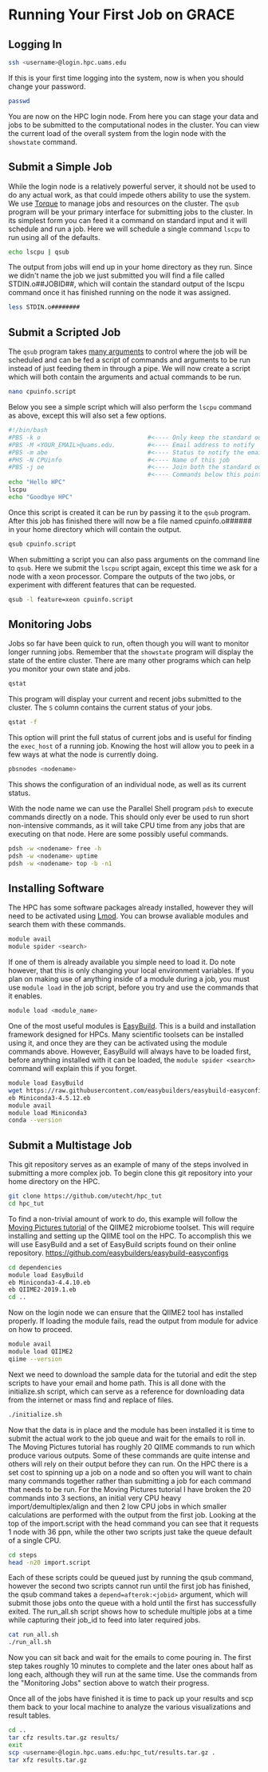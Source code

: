 Running Your First Job on GRACE
==============================

Logging In
----------
```bash
ssh <username>@login.hpc.uams.edu
```

If this is your first time logging into the system, now is when you should change your password.

```bash
passwd
```

You are now on the HPC login node. From here you can stage your data and jobs to be submitted to the computational nodes in the cluster. You can view the current load of the overall system from the login node with the `showstate` command.

Submit a Simple Job
------------
While the login node is a relatively powerful server, it should not be used to do any actual work, as that could impede others ability to use the system. We use [Torque](http://docs.adaptivecomputing.com/torque/6-1-2/adminGuide/torque.htm) to manage jobs and resources on the cluster. The `qsub` program will be your primary interface for submitting jobs to the cluster. In its simplest form you can feed it a command on standard input and it will schedule and run a job. Here we will schedule a single command `lscpu` to run using all of the defaults.
```bash
echo lscpu | qsub
```
The output from jobs will end up in your home directory as they run. Since we didn't name the job we just submitted you will find a file called STDIN.o##JOBID##, which will contain the standard output of the lscpu command once it has finished running on the node it was assigned.
```bash
less STDIN.o########
```

Submit a Scripted Job
---------------------
The `qsub` program takes [many arguments](http://docs.adaptivecomputing.com/torque/6-1-2/adminGuide/torque.htm#topics/torque/commands/qsub.htm) to control where the job will be scheduled and can be fed a script of commands and arguments to be run instead of just feeding them in through a pipe. We will now create a script which will both contain the arguments and actual commands to be run.
```bash
nano cpuinfo.script
```

Below you see a simple script which will also perform the `lscpu` command as above, except this will also set a few options.
```bash
#!/bin/bash
#PBS -k o                              #<---- Only keep the standard out
#PBS -M <YOUR_EMAIL>@uams.edu.         #<---- Email address to notify
#PBS -m abe                            #<---- Status to notify the email (abort,begin,end)
#PHS -N CPUinfo                        #<---- Name of this job
#PBS -j oe                             #<---- Join both the standard out and standard error streams
                                       #<---- Commands below this point will be run on the assigned node
echo "Hello HPC"
lscpu
echo "Goodbye HPC"
```

Once this script is created it can be run by passing it to the `qsub` program. After this job has finished there will now be a file named cpuinfo.o###### in your home directory which will contain the output.
```bash
qsub cpuinfo.script
```
When submitting a script you can also pass arguments on the command line to `qsub`. Here we submit the `lscpu` script again, except this time we ask for a node with a xeon processor.  Compare the outputs of the two jobs, or experiment with different features that can be requested. 
```bash
qsub -l feature=xeon cpuinfo.script
```

Monitoring Jobs
---------------
Jobs so far have been quick to run, often though you will want to monitor longer running jobs.  Remember that the `showstate` program will display the state of the entire cluster. There are many other programs which can help you monitor your own state and jobs.

```bash
qstat
```
This program will display your current and recent jobs submitted to the cluster. The `S` column contains the current status of your jobs.
```bash
qstat -f
```
This option will print the full status of current jobs and is useful for finding the `exec_host` of a running job. Knowing the host will allow you to peek in a few ways at what the node is currently doing.

```bash
pbsnodes <nodename>
```
This shows the configuration of an individual node, as well as its current status.

With the node name we can use the Parallel Shell program `pdsh` to execute commands directly on a node. This should only ever be used to run short non-intensive commands, as it will take CPU time from any jobs that are executing on that node. Here are some possibly useful commands.
```bash
pdsh -w <nodename> free -h
pdsh -w <nodename> uptime
pdsh -w <nodename> top -b -n1
```

Installing Software
-------------------
The HPC has some software packages already installed, however they will need to be activated using [Lmod](http://lmod.readthedocs.org). You can browse avaliable modules and search them with these commands.
```bash
module avail
module spider <search>
```
If one of them is already available you simple need to load it. Do note however, that this is only changing your local environment variables. If you plan on making use of anything inside of a module during a job, you must use `module load` in the job script, before you try and use the commands that it enables.
```bash
module load <module_name>
```
One of the most useful modules is [EasyBuild](https://easybuild.readthedocs.io/en/latest/). This is a build and installation framework designed for HPCs. Many scientific toolsets can be installed using it, and once they are they can be activated using the module commands above. However, EasyBuild will always have to be loaded first, before anything installed with it can be loaded, the `module spider <search>` command will explain this if you forget.
```bash
module load EasyBuild
wget https://raw.githubusercontent.com/easybuilders/easybuild-easyconfigs/master/easybuild/easyconfigs/m/Miniconda3/Miniconda3-4.5.12.eb
eb Miniconda3-4.5.12.eb
module avail
module load Miniconda3
conda --version
```

Submit a Multistage Job
-----------------------
This git repository serves as an example of many of the steps involved in submitting a more complex job. To begin clone this git repository into your home directory on the HPC.
```bash
git clone https://github.com/utecht/hpc_tut
cd hpc_tut
```
To find a non-trivial amount of work to do, this example will follow the [Moving Pictures tutorial](https://docs.qiime2.org/2019.4/tutorials/moving-pictures/) of the QIIME2 microbiome toolset. This will require installing and setting up the QIIME tool on the HPC. To accomplish this we will use EasyBuild and a set of EasyBuild scripts found on their online repository. https://github.com/easybuilders/easybuild-easyconfigs
```bash
cd dependencies
module load EasyBuild
eb Miniconda3-4.4.10.eb
eb QIIME2-2019.1.eb
cd ..
```
Now on the login node we can ensure that the QIIME2 tool has installed properly.  If loading the module fails, read the output from module for advice on how to proceed.
```bash
module avail
module load QIIME2
qiime --version
```
Next we need to download the sample data for the tutorial and edit the step scripts to have your email and home path. This is all done with the initialize.sh script, which can serve as a reference for downloading data from the internet or mass find and replace of files.
```bash
./initialize.sh
```

Now that the data is in place and the module has been installed it is time to submit the actual work to the job queue and wait for the emails to roll in. The Moving Pictures tutorial has roughly 20 QIIME commands to run which produce various outputs.  Some of these commands are quite intense and others will rely on their output before they can run. On the HPC there is a set cost to spinning up a job on a node and so often you will want to chain many commands together rather than submitting a job for each command that needs to be run.  For the Moving Pictures tutorial I have broken the 20 commands into 3 sections, an initial very CPU heavy import/demultiplex/align and then 2 low CPU jobs in which smaller calculations are performed with the output from the first job.  Looking at the top of the import.script with the head command you can see that it requests 1 node with 36 ppn, while the other two scripts just take the queue default of a single CPU.
 ```bash
 cd steps
 head -n20 import.script
 ```
 
 Each of these scripts could be queued just by running the qsub command, however the second two scripts cannot run until the first job has finished, the qsub command takes a `depend=afterok:<jobid>` argument, which will submit those jobs onto the queue with a hold until the first has successfully exited. The run_all.sh script shows how to schedule multiple jobs at a time while capturing their job_id to feed into later required jobs.
 ```bash
 cat run_all.sh
 ./run_all.sh
 ```
 
 Now you can sit back and wait for the emails to come pouring in.  The first step takes roughly 10 minutes to complete and the later ones about half as long each, although they will run at the same time. Use the commands from the "Monitoring Jobs" section above to watch their progress.

Once all of the jobs have finished it is time to pack up your results and scp them back to your local machine to analyze the various visualizations and result tables.
```bash
cd ..
tar cfz results.tar.gz results/
exit
scp <username>@login.hpc.uams.edu:hpc_tut/results.tar.gz .
tar xfz results.tar.gz
```
